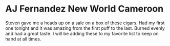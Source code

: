 # AJ Fernandez New World Cameroon

Steven gave me a heads up on a sale on a box of these cigars. Had my
first one tonight and it was amazing from the first puff to the last.
Burned evenly and had a great taste. I will be adding these to my
favorite list to keep on hand at all times.
